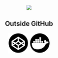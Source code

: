 <div align="center">
  <img width="200" src="https://media1.giphy.com/media/v1.Y2lkPTc5MGI3NjExb3F3MGs0ZjBycjJibTY0emxidjh5Y3hkZWtwcGFta3U0ZHhrZmNsMCZlcD12MV9pbnRlcm5hbF9naWZfYnlfaWQmY3Q9Zw/TH13hqypkyybBrdm6o/giphy.webp" />
  
  ## Outside GitHub
  
  <a title="CodePen" href="https://codepen.io/matheusfranco"><img width="66" alt="CodePen" src="images/codepen.png" /></a>
  <a title="Docker Hub" href="https://hub.docker.com/u/matheusmagal"><img width="66" alt="Docker Hub" src="images/docker.png" /></a>
</div>
